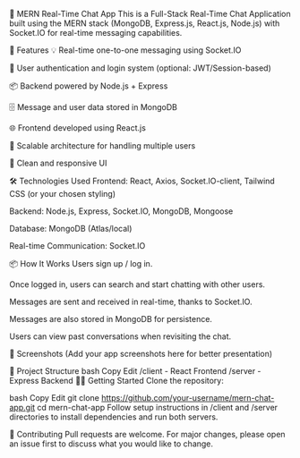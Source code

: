 💬 MERN Real-Time Chat App
This is a Full-Stack Real-Time Chat Application built using the MERN stack (MongoDB, Express.js, React.js, Node.js) with Socket.IO for real-time messaging capabilities.

🚀 Features
💡 Real-time one-to-one messaging using Socket.IO

🔐 User authentication and login system (optional: JWT/Session-based)

📦 Backend powered by Node.js + Express

🗄️ Message and user data stored in MongoDB

🌐 Frontend developed using React.js

🧠 Scalable architecture for handling multiple users

🎨 Clean and responsive UI

🛠️ Technologies Used
Frontend: React, Axios, Socket.IO-client, Tailwind CSS (or your chosen styling)

Backend: Node.js, Express, Socket.IO, MongoDB, Mongoose

Database: MongoDB (Atlas/local)

Real-time Communication: Socket.IO

📦 How It Works
Users sign up / log in.

Once logged in, users can search and start chatting with other users.

Messages are sent and received in real-time, thanks to Socket.IO.

Messages are also stored in MongoDB for persistence.

Users can view past conversations when revisiting the chat.

📸 Screenshots
(Add your app screenshots here for better presentation)

📁 Project Structure
bash
Copy
Edit
/client       - React Frontend
/server       - Express Backend
🧑‍💻 Getting Started
Clone the repository:

bash
Copy
Edit
git clone https://github.com/your-username/mern-chat-app.git
cd mern-chat-app
Follow setup instructions in /client and /server directories to install dependencies and run both servers.

🤝 Contributing
Pull requests are welcome. For major changes, please open an issue first to discuss what you would like to change.
